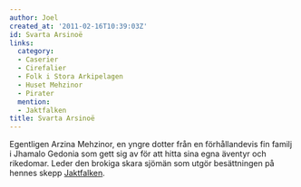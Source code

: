 ```yaml
---
author: Joel
created_at: '2011-02-16T10:39:03Z'
id: Svarta Arsinoë
links:
  category:
  - Caserier
  - Cirefalier
  - Folk i Stora Arkipelagen
  - Huset Mehzinor
  - Pirater
  mention:
  - Jaktfalken
title: Svarta Arsinoë
---
```


Egentligen Arzina Mehzinor, en yngre dotter från en förhållandevis fin familj i Jhamalo Gedonia som
gett sig av för att hitta sina egna äventyr och rikedomar. Leder den brokiga skara sjömän som utgör
besättningen på hennes skepp [Jaktfalken].

  [Jaktfalken]: Jaktfalken